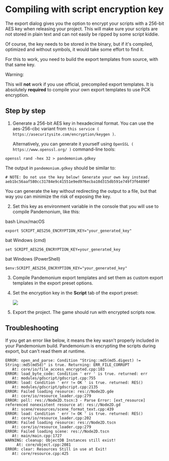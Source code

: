 

# Compiling with script encryption key


The export dialog gives you the option to encrypt your scripts with a 256-bit
AES key when releasing your project. This will make sure your scripts are not
stored in plain text and can not easily be ripped by some script kiddie.

Of course, the key needs to be stored in the binary, but if it's compiled,
optimized and without symbols, it would take some effort to find it.

For this to work, you need to build the export templates from source,
with that same key.

Warning:

This will **not** work if you use official, precompiled export templates.
It is absolutely **required** to compile your own export templates to use
PCK encryption.

## Step by step

1. Generate a 256-bit AES key in hexadecimal format. You can use the aes-256-cbc variant from
   `this service ( https://asecuritysite.com/encryption/keygen )`.

   Alternatively, you can generate it yourself using
   `OpenSSL ( https://www.openssl.org/ )` command-line tools:

```
openssl rand -hex 32 > pandemonium.gdkey
```

   The output in `pandemonium.gdkey` should be similar to:

```
# NOTE: Do not use the key below! Generate your own key instead.
aeb1bc56aaf580cc31784e9c41551e9ed976ecba10d315db591e749f3f64890f
```

   You can generate the key without redirecting the output to a file, but
   that way you can minimize the risk of exposing the key.

2. Set this key as environment variable in the console that you will use to
   compile Pandemonium, like this:


bash Linux/macOS

``` export SCRIPT_AES256_ENCRYPTION_KEY="your_generated_key" ```

bat Windows (cmd)

``` set SCRIPT_AES256_ENCRYPTION_KEY=your_generated_key ```

bat Windows (PowerShell)

``` $env:SCRIPT_AES256_ENCRYPTION_KEY="your_generated_key" ```

3. Compile Pandemonium export templates and set them as custom export templates
   in the export preset options.

4. Set the encryption key in the **Script** tab of the export preset:

   ![](img/script_encryption_key.png)

5. Export the project. The game should run with encrypted scripts now.

## Troubleshooting

If you get an error like below, it means the key wasn't properly included in
your Pandemonium build. Pandemonium is encrypting the scripts during export, but can't read
them at runtime.

```
ERROR: open_and_parse: Condition "String::md5(md5.digest) != String::md5(md5d)" is true. Returning: ERR_FILE_CORRUPT
   At: core/io/file_access_encrypted.cpp:103
ERROR: load_byte_code: Condition ' err ' is true. returned: err
   At: modules/gdscript/gdscript.cpp:755
ERROR: load: Condition ' err != OK ' is true. returned: RES()
   At: modules/gdscript/gdscript.cpp:2135
ERROR: Failed loading resource: res://Node2D.gde
   At: core/io/resource_loader.cpp:279
ERROR: poll: res://Node2D.tscn:3 - Parse Error: [ext_resource] referenced nonexistent resource at: res://Node2D.gd
   At: scene/resources/scene_format_text.cpp:439
ERROR: load: Condition ' err != OK ' is true. returned: RES()
   At: core/io/resource_loader.cpp:202
ERROR: Failed loading resource: res://Node2D.tscn
   At: core/io/resource_loader.cpp:279
ERROR: Failed loading scene: res://Node2D.tscn
   At: main/main.cpp:1727
WARNING: cleanup: ObjectDB Instances still exist!
     At: core/object.cpp:2081
ERROR: clear: Resources Still in use at Exit!
   At: core/resource.cpp:425
```